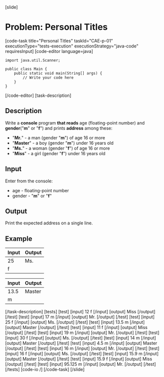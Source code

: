 [slide]
# Problem: Personal Titles
[code-task title="Personal Titles" taskId="CAE-p-01" executionType="tests-execution" executionStrategy="java-code" requiresInput]
[code-editor language=java]
```
import java.util.Scanner;

public class Main {
    public static void main(String[] args) {
        // Write your code here
    }
}
```
[/code-editor]
[task-description]
## Description

Write a **console** program **that reads** age (floating-point number) and **gender**("**m**" or "**f**") and prints **address** among these:
- "**Mr.**" - a man (gender "**m**") of age 16 or more
- "**Master**" - a boy (gender "**m**") under 16 years old
- "**Ms.**" - a woman (gender "**f**") of age 16 or more
- "**Miss**" - a girl (gender "**f**") under 16 years old

## Input
Enter from the console:
- age - floating-point number
- gender - "**m**" or "**f**"

## Output
Print the expected address on a single line.

## Example

| **Input** | **Output** | 
| --- | --- |
| 25 | Ms. |
| f | |

| **Input** | **Output** | 
| --- |  --- |
| 13.5 | Master |
| m | |
[/task-description]
[tests]
[test]
[input]
12
f
[/input]
[output]
Miss
[/output]
[/test]
[test]
[input]
17
m
[/input]
[output]
Mr.
[/output]
[/test]
[test]
[input]
25
f
[/input]
[output]
Ms.
[/output]
[/test]
[test]
[input]
13.5
m
[/input]
[output]
Master
[/output]
[/test]
[test]
[input]
11
f
[/input]
[output]
Miss
[/output]
[/test]
[test]
[input]
19
m
[/input]
[output]
Mr.
[/output]
[/test]
[test]
[input]
30
f
[/input]
[output]
Ms.
[/output]
[/test]
[test]
[input]
14
m
[/input]
[output]
Master
[/output]
[/test]
[test]
[input]
4.5
m
[/input]
[output]
Master
[/output]
[/test]
[test]
[input]
16
m
[/input]
[output]
Mr.
[/output]
[/test]
[test]
[input]
16
f
[/input]
[output]
Ms.
[/output]
[/test]
[test]
[input]
15.9
m
[/input]
[output]
Master
[/output]
[/test]
[test]
[input]
15.9
f
[/input]
[output]
Miss
[/output]
[/test]
[test]
[input]
95.125
m
[/input]
[output]
Mr.
[/output]
[/test]
[/tests]
[code-io /]
[/code-task]
[/slide]